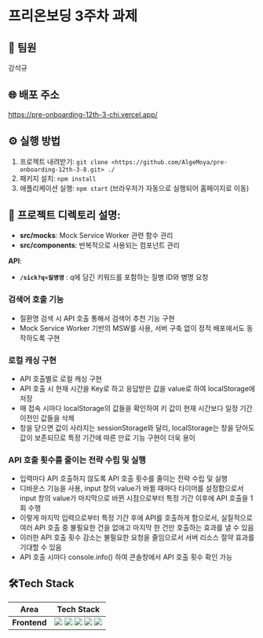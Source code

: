 # 프리온보딩 3주차 과제

## 🚀 팀원
강석규

## 🌐 배포 주소
https://pre-onboarding-12th-3-chi.vercel.app/

## ⚙ 실행 방법
1. 프로젝트 내려받기: `git clone <https://github.com/AlgeMoya/pre-onboarding-12th-3-8.git> ./`
2. 패키지 설치: `npm install`
3. 애플리케이션 실행: `npm start` (브라우저가 자동으로 실행되어 홈페이지로 이동)

## 📁 프로젝트 디렉토리 설명:
- **src/mocks**: Mock Service Worker 관련 함수 관리
- **src/components**: 반복적으로 사용되는 컴포넌트 관리  

**API**:

- **`/sick?q=질병명`** : q에 담긴 키워드를 포함하는 질병 ID와 병명 요청

### **검색어 호출 기능**

- 질환명 검색 시 API 호출 통해서 검색어 추천 기능 구현
- Mock Service Worker 기반의 MSW를 사용, 서버 구축 없이 정적 배포에서도 동작하도록 구현

### **로컬 캐싱 구현**
- API 호출별로 로컬 캐싱 구현
- API 호출 시 현재 시간을 Key로 하고 응답받은 값을 value로 하여 localStorage에 저장
- 매 접속 시마다 localStorage의 값들을 확인하여 키 값이 현재 시간보다 일정 기간 이전인 값들을 삭제
- 창을 닫으면 값이 사라지는 sessionStorage와 달리, localStorage는 창을 닫아도 값이 보존되므로 특정 기간에 따른 만료 기능 구현이 더욱 용이

### **API 호출 횟수를 줄이는 전략 수립 및 실행**

- 입력마다 API 호출하지 않도록 API 호출 횟수를 줄이는 전략 수립 및 실행
- 디바운스 기능을 사용, input 창의 value가 바뀔 때마다 타이머를 설정함으로서 input 창의 value가 마지막으로 바뀐 시점으로부터 특정 기간 이후에 API 호출을 1회 수행
- 이렇게 마지막 입력으로부터 특정 기간 후에 API를 호출하게 함으로서, 실질적으로 여러 API 호출 중 불필요한 건을 없애고 마지막 한 건만 호출하는 효과를 낼 수 있음
- 이러한 API 호출 횟수 감소는 불필요한 요청을 줄임으로서 서버 리소스 절약 효과를 기대할 수 있음
- API 호출 시마다 console.info() 하여 콘솔창에서 API 호출 횟수 확인 가능
 
## 🛠Tech Stack

<div>
  
Area| Tech Stack|
:--------:|:------------------------------:|
**Frontend** | <img src="https://img.shields.io/badge/TypeScript-3178C6.svg?style=for-the-badge&logo=TypeScript&logoColor=black"> <img src="https://img.shields.io/badge/react-61DAFB?style=for-the-badge&logo=react&logoColor=black"> <img src="https://img.shields.io/badge/React Router-CA4245.svg?&style=for-the-badge&logo=reactrouter&logoColor=white"> <img src="https://img.shields.io/badge/Axios-5A29E4.svg?&style=for-the-badge&logo=axios&logoColor=white"> <img src="https://img.shields.io/badge/Mock Service Worker-FF6A33?&style=for-the-badge">
</div>

